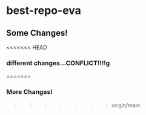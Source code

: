 # best-repo-eva
## Some Changes!
<<<<<<< HEAD
### different changes...CONFLICT!!!!g
=======

### More Changes!
>>>>>>> origin/main
